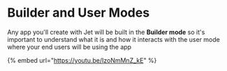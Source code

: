 # Builder and User Modes

Any app you'll create with Jet will be built in the **Builder mode** so it's important to understand what it is and how it interacts with the user mode where your end users will be using the app

{% embed url="https://youtu.be/IzoNmMnZ_kE" %}
